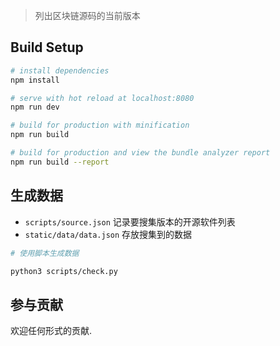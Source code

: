 
> 列出区块链源码的当前版本 

## Build Setup

```bash
# install dependencies
npm install

# serve with hot reload at localhost:8080
npm run dev

# build for production with minification
npm run build

# build for production and view the bundle analyzer report
npm run build --report

```

## 生成数据

- `scripts/source.json` 记录要搜集版本的开源软件列表
- `static/data/data.json` 存放搜集到的数据

```bash
# 使用脚本生成数据

python3 scripts/check.py
```

## 参与贡献

欢迎任何形式的贡献.
